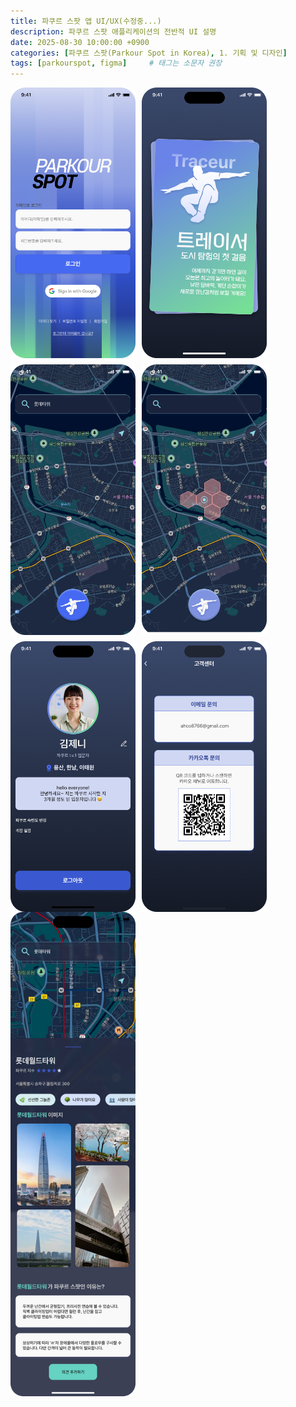 ```yaml
---
title: 파쿠르 스팟 앱 UI/UX(수정중...)
description: 파쿠르 스팟 애플리케이션의 전반적 UI 설명
date: 2025-08-30 10:00:00 +0900
categories: [파쿠르 스팟(Parkour Spot in Korea), 1. 기획 및 디자인]
tags: [parkourspot, figma]     # 태그는 소문자 권장
---
```


<div style="display:flex; flex-wrap:wrap; gap:10px;">
  <img src="/assets/img/ui/login.png" alt="로그인" width="200"/>
  <img src="/assets/img/ui/level.png" alt="파쿠르레벨" width="200"/>
  <img src="/assets/img/ui/map.png" alt="지도" width="200"/>
  <img src="/assets/img/ui/map_hex.png" alt="헥사지도" width="200"/>
  <img src="/assets/img/ui/mypage.png" alt="마이페이지" width="200"/>
  <img src="/assets/img/ui/cs.png" alt="고객센터" width="200"/>
</div>
<div style="display:flex; flex-wrap:wrap; gap:10px;">
 <img src="/assets/img/ui/map_detail.png" alt="지도상세페이지" width="200"/>
</div>